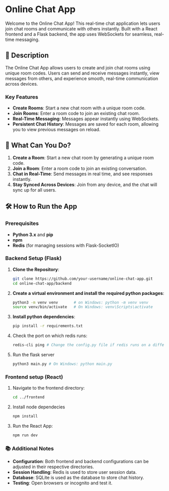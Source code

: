 # Online Chat App

Welcome to the Online Chat App! This real-time chat application lets users join chat rooms and communicate with others instantly. Built with a React frontend and a Flask backend, the app uses WebSockets for seamless, real-time messaging.

## 📜 Description

The Online Chat App allows users to create and join chat rooms using unique room codes. Users can send and receive messages instantly, view messages from others, and experience smooth, real-time communication across devices. 

### Key Features

- **Create Rooms**: Start a new chat room with a unique room code.
- **Join Rooms**: Enter a room code to join an existing chat room.
- **Real-Time Messaging**: Messages appear instantly using WebSockets.
- **Persistent Chat History**: Messages are saved for each room, allowing you to view previous messages on reload.

## 🚀 What Can You Do?

1. **Create a Room**: Start a new chat room by generating a unique room code.
2. **Join a Room**: Enter a room code to join an existing conversation.
3. **Chat in Real-Time**: Send messages in real time, and see responses instantly.
4. **Stay Synced Across Devices**: Join from any device, and the chat will sync up for all users.

## 🛠 How to Run the App

### Prerequisites

- **Python 3.x** and **pip**
- **npm**
- **Redis** (for managing sessions with Flask-SocketIO)

### Backend Setup (Flask)

1. **Clone the Repository**:
    ```bash
    git clone https://github.com/your-username/online-chat-app.git
    cd online-chat-app/backend

2. **Create a virtual environment and install the required python packages**:
    ```bash
    python3 -m venv venv       # on Windows: python -m venv venv
    source venv/bin/activate   # On Windows: venv\Scripts\activate

3. **Install python dependencies**:
    ```bash
    pip install -r requirements.txt

4. Check the port on which redis runs:
    ```bash
    redis-cli ping # Change the config.py file if redis runs on a different port for you

5. Run the flask server
    ```bash
    python3 main.py # On Windows: python main.py

### Frontend setup (React)

1. Navigate to the frontend directory:
    ```bash
    cd ../frontend

2. Install node dependecies
    ```bash
    npm install

3. Run the React App:
    ```bash
    npm run dev

### 📚 Additional Notes

  - **Configuration**: Both frontend and backend configurations can be adjusted in their respective directories.
  - **Session Handling**: Redis is used to store user session data.
  - **Database**: SQLite is used as the database to store chat history.
  - **Testing**: Open browsers or incognito and test it.
